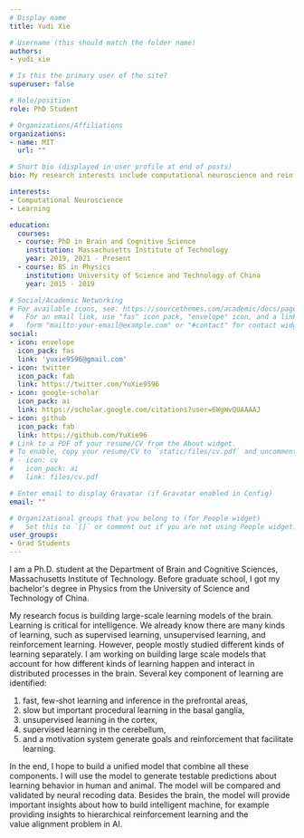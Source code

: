 ```yaml
---
# Display name
title: Yudi Xie

# Username (this should match the folder name)
authors:
- yudi_xie

# Is this the primary user of the site?
superuser: false

# Role/position
role: PhD Student

# Organizations/Affiliations
organizations:
- name: MIT
  url: ""

# Short bio (displayed in user profile at end of posts)
bio: My research interests include computational neuroscience and reinforcement learning.

interests:
- Computational Neuroscience
- Learning

education:
  courses:
  - course: PhD in Brain and Cognitive Science
    institution: Massachusetts Institute of Technology
    year: 2019, 2021 - Present
  - course: BS in Physics
    institution: University of Science and Technology of China
    year: 2015 - 2019

# Social/Academic Networking
# For available icons, see: https://sourcethemes.com/academic/docs/page-builder/#icons
#   For an email link, use "fas" icon pack, "envelope" icon, and a link in the
#   form "mailto:your-email@example.com" or "#contact" for contact widget.
social:
- icon: envelope
  icon_pack: fas
  link: 'yuxie9596@gmail.com'
- icon: twitter
  icon_pack: fab
  link: https://twitter.com/YuXie9596
- icon: google-scholar
  icon_pack: ai
  link: https://scholar.google.com/citations?user=6WgWvQUAAAAJ
- icon: github
  icon_pack: fab
  link: https://github.com/YuXie96
# Link to a PDF of your resume/CV from the About widget.
# To enable, copy your resume/CV to `static/files/cv.pdf` and uncomment the lines below.
# - icon: cv
#   icon_pack: ai
#   link: files/cv.pdf

# Enter email to display Gravatar (if Gravatar enabled in Config)
email: ""

# Organizational groups that you belong to (for People widget)
#   Set this to `[]` or comment out if you are not using People widget.
user_groups:
- Grad Students
---
```


I am a Ph.D. student at the Department of Brain and Cognitive Sciences, Massachusetts Institute of Technology. Before graduate school, I got my bachelor's degree in Physics from the University of Science and Technology of China.

My research focus is building large-scale learning models of the brain. Learning is critical for intelligence. We already know there are many kinds of learning, such as supervised learning, unsupervised learning, and reinforcement learning. However, people mostly studied different kinds of learning separately. I am working on building large scale models that account for how different kinds of learning happen and interact in distributed processes in the brain. Several key component of learning are identified:

1. fast, few-shot learning and inference in the prefrontal areas,
2. slow but important procedural learning in the basal ganglia,
3. unsupervised learning in the cortex,
4. supervised learning in the cerebellum,
5. and a motivation system generate goals and reinforcement that facilitate learning.


In the end, I hope to build a unified model that combine all these components. I will use the model to generate testable predictions about learning behavior in human and animal. The model will be compared and validated by neural recoding data. Besides the brain, the model will provide important insights about how to build intelligent machine, for example providing insights to hierarchical reinforcement learning and the value alignment problem in AI.
